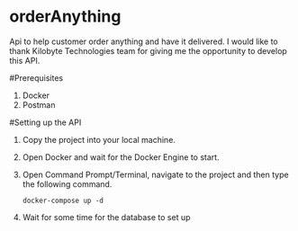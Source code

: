 # orderAnything
Api to help customer order anything and have it delivered. I would like to thank Kilobyte Technologies team for giving me the opportunity to develop this API.

#Prerequisites

1. Docker
2. Postman

#Setting up the API

 1. Copy the project into your local machine.
 2. Open Docker and wait for the Docker Engine to start. 
 3. Open Command Prompt/Terminal, navigate to the project and then type the following command.

    ```
    docker-compose up -d
    ```
 4. Wait for some time for the database to set up


